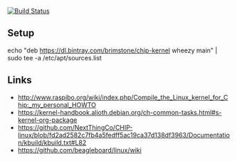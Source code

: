 [![Build Status](https://travis-ci.org/brimstone/chip-kernel.svg?branch=master)](https://travis-ci.org/brimstone/chip-kernel)

Setup
-----
echo "deb https://dl.bintray.com/brimstone/chip-kernel wheezy main" | sudo tee -a /etc/apt/sources.list

Links
-----
- http://www.raspibo.org/wiki/index.php/Compile_the_Linux_kernel_for_Chip:_my_personal_HOWTO
- https://kernel-handbook.alioth.debian.org/ch-common-tasks.html#s-kernel-org-package
- https://github.com/NextThingCo/CHIP-linux/blob/fd2ad2582c7fb4a5fedff5ac19ca37d138df3963/Documentation/kbuild/kbuild.txt#L82
- https://github.com/beagleboard/linux/wiki

